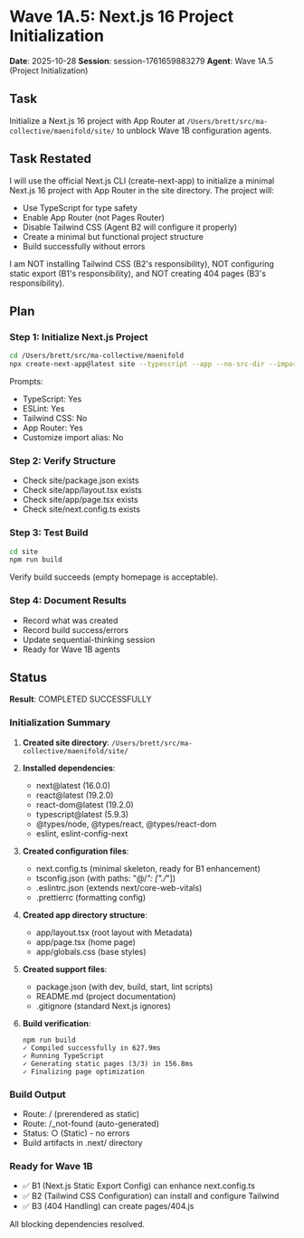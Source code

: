 # Wave 1A.5: Next.js 16 Project Initialization

**Date**: 2025-10-28
**Session**: session-1761659883279
**Agent**: Wave 1A.5 (Project Initialization)

## Task
Initialize a Next.js 16 project with App Router at `/Users/brett/src/ma-collective/maenifold/site/` to unblock Wave 1B configuration agents.

## Task Restated
I will use the official Next.js CLI (create-next-app) to initialize a minimal Next.js 16 project with App Router in the site directory. The project will:
- Use TypeScript for type safety
- Enable App Router (not Pages Router)
- Disable Tailwind CSS (Agent B2 will configure it properly)
- Create a minimal but functional project structure
- Build successfully without errors

I am NOT installing Tailwind CSS (B2's responsibility), NOT configuring static export (B1's responsibility), and NOT creating 404 pages (B3's responsibility).

## Plan

### Step 1: Initialize Next.js Project
```bash
cd /Users/brett/src/ma-collective/maenifold
npx create-next-app@latest site --typescript --app --no-src-dir --import-alias "@/*"
```

Prompts:
- TypeScript: Yes
- ESLint: Yes
- Tailwind CSS: No
- App Router: Yes
- Customize import alias: No

### Step 2: Verify Structure
- Check site/package.json exists
- Check site/app/layout.tsx exists
- Check site/app/page.tsx exists
- Check site/next.config.ts exists

### Step 3: Test Build
```bash
cd site
npm run build
```
Verify build succeeds (empty homepage is acceptable).

### Step 4: Document Results
- Record what was created
- Record build success/errors
- Update sequential-thinking session
- Ready for Wave 1B agents

## Status

**Result**: COMPLETED SUCCESSFULLY

### Initialization Summary

1. **Created site directory**: `/Users/brett/src/ma-collective/maenifold/site/`

2. **Installed dependencies**:
   - next@latest (16.0.0)
   - react@latest (19.2.0)
   - react-dom@latest (19.2.0)
   - typescript@latest (5.9.3)
   - @types/node, @types/react, @types/react-dom
   - eslint, eslint-config-next

3. **Created configuration files**:
   - next.config.ts (minimal skeleton, ready for B1 enhancement)
   - tsconfig.json (with paths: "@/*": ["./*"])
   - .eslintrc.json (extends next/core-web-vitals)
   - .prettierrc (formatting config)

4. **Created app directory structure**:
   - app/layout.tsx (root layout with Metadata)
   - app/page.tsx (home page)
   - app/globals.css (base styles)

5. **Created support files**:
   - package.json (with dev, build, start, lint scripts)
   - README.md (project documentation)
   - .gitignore (standard Next.js ignores)

6. **Build verification**:
   ```
   npm run build
   ✓ Compiled successfully in 627.9ms
   ✓ Running TypeScript
   ✓ Generating static pages (3/3) in 156.8ms
   ✓ Finalizing page optimization
   ```

### Build Output
- Route: / (prerendered as static)
- Route: /_not-found (auto-generated)
- Status: ○ (Static) - no errors
- Build artifacts in .next/ directory

### Ready for Wave 1B
- ✅ B1 (Next.js Static Export Config) can enhance next.config.ts
- ✅ B2 (Tailwind CSS Configuration) can install and configure Tailwind
- ✅ B3 (404 Handling) can create pages/404.js

All blocking dependencies resolved.

